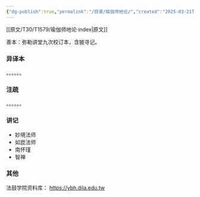 ```yaml
---
{"dg-publish":true,"permalink":"/目录/瑜伽师地论/","created":"2025-03-21T07:57:17.366+08:00","updated":"2025-03-22T22:08:03.215+08:00"}
---
```


[[原文/T30/T1579/瑜伽师地论·index\|原文]]

善本：弥勒讲堂九次校订本，含披寻记。
### 异译本
。。。。。。
### 注疏
。。。。。。
### 讲记
- 妙境法师
- 如崑法师
- 南怀瑾
- 智禅
### 其他
法鼓学院资料库： https://ybh.dila.edu.tw